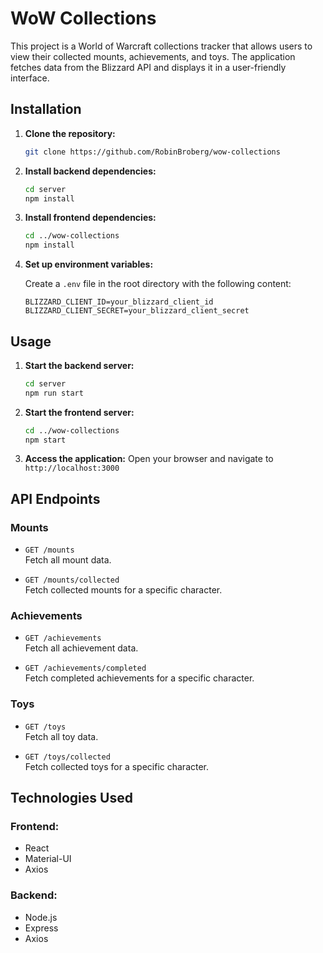 # WoW Collections

This project is a World of Warcraft collections tracker that allows users to view their collected
mounts, achievements, and toys. The application fetches data from the Blizzard API and displays it
in a user-friendly interface.

## Installation

1. **Clone the repository:**
    ```sh
    git clone https://github.com/RobinBroberg/wow-collections
    ```

2. **Install backend dependencies:**
    ```sh
    cd server
    npm install
    ```

3. **Install frontend dependencies:**
    ```sh
    cd ../wow-collections
    npm install
    ```

4. **Set up environment variables:**

   Create a `.env` file in the root directory with the following content:
      ```
      BLIZZARD_CLIENT_ID=your_blizzard_client_id
      BLIZZARD_CLIENT_SECRET=your_blizzard_client_secret
      ```

## Usage

1. **Start the backend server:**
    ```sh
    cd server
    npm run start
    ```

2. **Start the frontend server:**
    ```sh
    cd ../wow-collections
    npm start
    ```

3. **Access the application:**
   Open your browser and navigate to `http://localhost:3000`

## API Endpoints

### Mounts

- `GET /mounts`  
  Fetch all mount data.

- `GET /mounts/collected`  
  Fetch collected mounts for a specific character.

### Achievements

- `GET /achievements`  
  Fetch all achievement data.

- `GET /achievements/completed`  
  Fetch completed achievements for a specific character.

### Toys

- `GET /toys`  
  Fetch all toy data.

- `GET /toys/collected`  
  Fetch collected toys for a specific character.

## Technologies Used

### Frontend:

- React
- Material-UI
- Axios

### Backend:

- Node.js
- Express
- Axios


